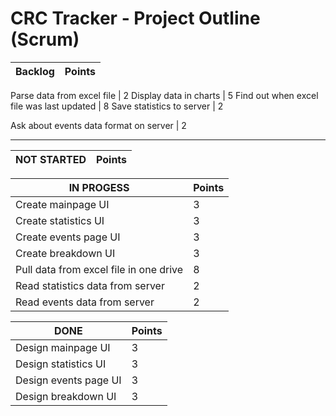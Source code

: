 # CRC Tracker - Project Outline (Scrum)

Backlog | Points
------- | -------

Parse data from excel file | 2
Display data in charts | 5
Find out when excel file was last updated | 8
Save statistics to server | 2

Ask about events data format on server | 2


-------------------------------------

NOT STARTED | Points
----------- | -------


IN PROGESS | Points
---------- | -------
Create mainpage UI | 3
Create statistics UI | 3
Create events page UI | 3
Create breakdown UI | 3
Pull data from excel file in one drive | 8
Read statistics data from server | 2
Read events data from server | 2

DONE | Points
---- | -----
Design mainpage UI | 3
Design statistics UI | 3
Design events page UI | 3
Design breakdown UI | 3

